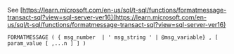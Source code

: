 See [https://learn.microsoft.com/en-us/sql/t-sql/functions/formatmessage-transact-sql?view=sql-server-ver16](https://learn.microsoft.com/en-us/sql/t-sql/functions/formatmessage-transact-sql?view=sql-server-ver16)
```
FORMATMESSAGE ( { msg_number  | ' msg_string ' | @msg_variable} , [ param_value [ ,...n ] ] )
```
